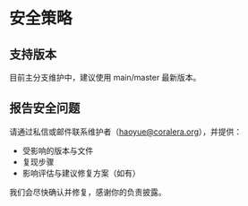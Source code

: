 # 安全策略

## 支持版本
目前主分支维护中，建议使用 main/master 最新版本。

## 报告安全问题
请通过私信或邮件联系维护者（haoyue@coralera.org），并提供：
- 受影响的版本与文件
- 复现步骤
- 影响评估与建议修复方案（如有）

我们会尽快确认并修复，感谢你的负责披露。
